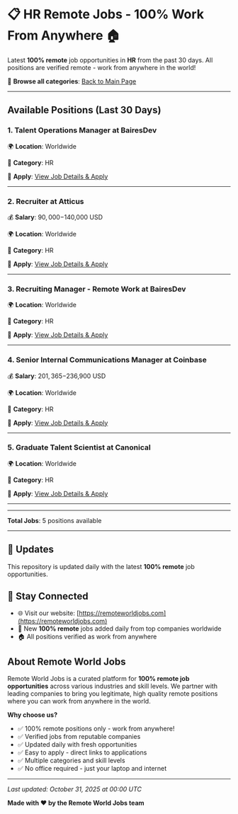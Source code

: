 # 📋 HR Remote Jobs - 100% Work From Anywhere 🏠

Latest **100% remote** job opportunities in **HR** from the past 30 days. All positions are verified remote - work from anywhere in the world!

🔗 **Browse all categories**: [Back to Main Page](README.md)

---

## Available Positions (Last 30 Days)

### 1. Talent Operations Manager at BairesDev

🌍 **Location**: Worldwide

📍 **Category**: HR

🔗 **Apply**: [View Job Details & Apply](https://remoteworldjobs.com/talent-operations-manager-bairesdev)

---

### 2. Recruiter at Atticus

💰 **Salary**: $90,000-$140,000 USD

🌍 **Location**: Worldwide

📍 **Category**: HR

🔗 **Apply**: [View Job Details & Apply](https://remoteworldjobs.com/recruiter-atticus)

---

### 3. Recruiting Manager - Remote Work at BairesDev

🌍 **Location**: Worldwide

📍 **Category**: HR

🔗 **Apply**: [View Job Details & Apply](https://remoteworldjobs.com/recruiting-manager-remote-work-bairesdev)

---

### 4. Senior Internal Communications Manager at Coinbase

💰 **Salary**: $201,365-$236,900 USD

🌍 **Location**: Worldwide

📍 **Category**: HR

🔗 **Apply**: [View Job Details & Apply](https://remoteworldjobs.com/senior-internal-communications-manager-coinbase)

---

### 5. Graduate Talent Scientist at Canonical

🌍 **Location**: Worldwide

📍 **Category**: HR

🔗 **Apply**: [View Job Details & Apply](https://remoteworldjobs.com/graduate-talent-scientist-canonical)

---


---

**Total Jobs**: 5 positions available

---

## 🔄 Updates

This repository is updated daily with the latest **100% remote** job opportunities.

## 📧 Stay Connected

- 🌐 Visit our website: [https://remoteworldjobs.com](https://remoteworldjobs.com)
- 💼 New **100% remote** jobs added daily from top companies worldwide
- 🏠 All positions verified as work from anywhere

## About Remote World Jobs

Remote World Jobs is a curated platform for **100% remote job opportunities** across various industries and skill levels. We partner with leading companies to bring you legitimate, high quality remote positions where you can work from anywhere in the world.

**Why choose us?**
- ✅ 100% remote positions only - work from anywhere!
- ✅ Verified jobs from reputable companies
- ✅ Updated daily with fresh opportunities
- ✅ Easy to apply - direct links to applications
- ✅ Multiple categories and skill levels
- ✅ No office required - just your laptop and internet

---

_Last updated: October 31, 2025 at 00:00 UTC_

**Made with ❤️ by the Remote World Jobs team**
